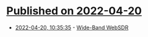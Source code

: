 # [Published on 2022-04-20](index.md)

* [2022-04-20, 10:35:35](https://news.ycombinator.com/item?id=31094927) - [Wide-Band WebSDR](http://websdr.ewi.utwente.nl:8901/)
